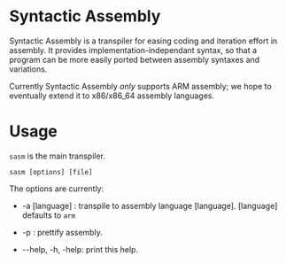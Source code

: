 Syntactic Assembly
==================

Syntactic Assembly is a transpiler for easing coding and iteration effort in assembly.
It provides implementation-independant syntax, so that a program can be more easily ported between assembly syntaxes and variations.

Currently Syntactic Assembly *only* supports ARM assembly; we hope to eventually extend it to x86/x86_64 assembly languages.

Usage
=====

`sasm` is the main transpiler.
````
sasm [options] [file]
````
    
The options are currently:
    
* -a [language] : transpile to assembly language [language]. [language] defaults to `arm`

* -p : prettify assembly.

* --help, -h, -help: print this help.



